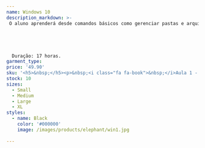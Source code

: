 ```yaml
---
name: Windows 10
description_markdown: >-
 O aluno aprenderá desde comandos básicos como gerenciar pastas e arquivos no computador e também através de dispositivos móveis (Pen Drives), até funcionalidades mais complexas do Windows 10 como criação e gerenciamento de e-mails, além de conhecer algumas das novidades mais incríveis do Windows 10, como por exemplo a Cortana, a assistente inteligente da Microsoft.





  Duração: 17 horas.
garment_type:
price: '49.90'
sku: '<h5>&nbsp;</h5><p>&nbsp;<i class="fa fa-book">&nbsp;</i>Aula 1 - Introdução</p><p>&nbsp;<i class="fa fa-book">&nbsp;</i>Aula 2 - Hardware</p><p>&nbsp;<i class="fa fa-book">&nbsp;</i>Aula 3 - Conhecendo o Windows</p><p>&nbsp;<i class="fa fa-book">&nbsp;</i>Aula 4 - Software</p><p>&nbsp;<i class="fa fa-book">&nbsp;</i>Aula 5 - Explorador de Arquivos</p><p>&nbsp;<i class="fa fa-book">&nbsp;</i>Aula 6 - Bloco de Notas</p><p>&nbsp;<i class="fa fa-book">&nbsp;</i>Aula 7 - Calculadora</p><p>&nbsp;<i class="fa fa-book">&nbsp;</i>Aula 8 - Paint</p><p>&nbsp;<i class="fa fa-book">&nbsp;</i>Aula 9 - WorPad</p><p>&nbsp;<i class="fa fa-book">&nbsp;</i>Aula 10 - Unidades de Armazenamento</p><p>&nbsp;<i class="fa fa-book">&nbsp;</i>Aula 11 - Configurações</p><p>&nbsp;<i class="fa fa-book">&nbsp;</i>Aula 12 - Windows Media Player</p><p>&nbsp;<i class="fa fa-book">&nbsp;</i>Aula 13 - Arquivos Pdf</p><p>&nbsp;<i class="fa fa-book">&nbsp;</i>Aula 14 - Compactação e Descompactação de Arquivos</p><p>&nbsp;<i class="fa fa-book">&nbsp;</i>Aula 15 - Aplicativo E-mail</p><p>&nbsp;<i class="fa fa-book">&nbsp;</i>Aula 16 - Aplicativos e Funções do Windows 10</p><p>&nbsp;<i class="fa fa-book">&nbsp;</i>Aula 17 - Cortana</p>'
stock: 10
sizes:
  - Small
  - Medium
  - Large
  - XL
styles:
  - name: Black
    color: '#000000'
    image: /images/products/elephant/win1.jpg
  
---
```


